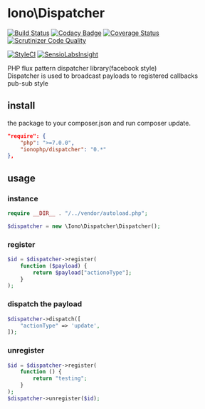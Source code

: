 # Iono\Dispatcher

[![Build Status](https://travis-ci.org/ionophp/dispatcher.svg?branch=master)](https://travis-ci.org/ionophp/dispatcher)
[![Codacy Badge](https://api.codacy.com/project/badge/Grade/c7d9d3bdfe22478c8872ed92d3d65359)](https://www.codacy.com/app/ionophp/dispatcher?utm_source=github.com&amp;utm_medium=referral&amp;utm_content=ionophp/dispatcher&amp;utm_campaign=Badge_Grade)
[![Coverage Status](https://coveralls.io/repos/github/ionophp/dispatcher/badge.svg?branch=master)](https://coveralls.io/github/ionophp/dispatcher?branch=master)
[![Scrutinizer Code Quality](https://scrutinizer-ci.com/g/ionophp/dispatcher/badges/quality-score.png?b=master)](https://scrutinizer-ci.com/g/ionophp/dispatcher/?branch=master)

[![StyleCI](https://styleci.io/repos/77292193/shield?branch=master)](https://styleci.io/repos/77292193)
[![SensioLabsInsight](https://insight.sensiolabs.com/projects/7ffbec4a-8730-4986-a839-e99378bbd6e6/mini.png)](https://insight.sensiolabs.com/projects/7ffbec4a-8730-4986-a839-e99378bbd6e6)

PHP flux pattern dispatcher library(facebook style)  
Dispatcher is used to broadcast payloads to registered callbacks  
pub-sub style

## install
the package to your composer.json and run composer update.
```json
"require": {
    "php": ">=7.0.0",
    "ionophp/dispatcher": "0.*"
},
```

## usage
### instance
```php
require __DIR__ . "/../vendor/autoload.php";

$dispatcher = new \Iono\Dispatcher\Dispatcher();
```
### register
```php
$id = $dispatcher->register(
    function ($payload) {
        return $payload["actionoType"];
    }
);
```

### dispatch the payload

```php
$dispatcher->dispatch([
    "actionType" => 'update',
]);
```

### unregister

```php
$id = $dispatcher->register(
    function () {
        return "testing";
    }
);
$dispatcher->unregister($id);
```
